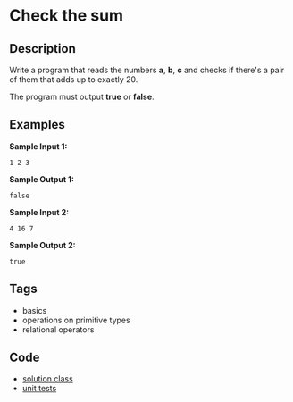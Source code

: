 # Check the sum

## Description
Write a program that reads the numbers **a**, **b**, **c** and checks if there's a pair of them that adds up to exactly 20.

The program must output **true** or **false**.

## Examples
**Sample Input 1:**
```console
1 2 3
```

**Sample Output 1:**
```console
false
```

**Sample Input 2:**
```console
4 16 7
```

**Sample Output 2:**
```console
true
```

## Tags
- basics
- operations on primitive types
- relational operators

## Code
- [solution class](./src/main/java/Solution.java)
- [unit tests](./src/test/java/SomeParamTest.java)